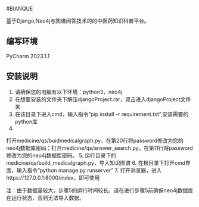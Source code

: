 #BIANQUE

基于Django,Neo4j与图谱问答技术的的中医药知识科普平台。


## 编写环境

PyCharm 2023.1.1

## 安装说明

1. 请确保您的电脑有以下环境：python3，neo4j
2. 在想要安装的文件夹下解压djangoProject.rar，双击进入djangoProject文件夹
3. 在该目录下进入cmd，输入指令“pip install -r requirement.txt”,安装需要的python库
4.
打开medicine/qs/buidmedicalgraph.py，在第20行将password修改为您的neo4j数据库密码；打开medicine/qs/answer_search.py，在第11行将password修改为您的neo4j数据库密码。
5. 运行目录下的medicine/qs/build_medicalgraph.py，导入知识图谱
6. 在根目录下打开cmd界面，输入指令“python manage.py runserver”
7. 打开浏览器，进入https://127.0.0.1:8000/index，即可使用

注：由于数据量较大，步骤5的运行时间较长。请在进行步骤5前确保neo4j数据库在运行状态，否则无法导入数据。




